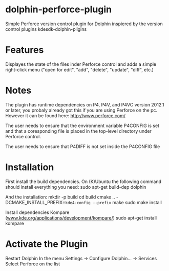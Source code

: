 dolphin-perforce-plugin
=======================
Simple Perforce version control plugin for Dolphin inspiered by the version control plugins kdesdk-dolphin-pligins


Features
========
Displayes the state of the files inder Perforce control and adds a simple right-click menu ("open for edit", "add", "delete", "update", "diff", etc.)


Notes
=====
The plugin has runtime dependencies on P4, P4V, and P4VC version 2012.1 or later, you probaly already got this if you are using Perforce on the pc. However it can be found here: http://www.perforce.com/

The user needs to ensure that the environment variable P4CONFIG is set and that a coresponding file is placed in the top-level directory under Perforce control.

The user needs to ensure that P4DIFF is not set inside the P4CONFIG file


Installation
============
First install the build dependencies. On (K)Ubuntu the following command should install everything you need:
	sudo apt-get build-dep dolphin

And the installation:
	mkdir -p build
	cd build
	cmake .. -DCMAKE_INSTALL_PREFIX=`kde4-config --prefix`
	make
	sudo make install

Install dependencies
	Kompare (www.kde.org/applications/development/kompare/)
		sudo apt-get install kompare


Activate the Plugin
===================
Restart Dolphin
In the menu
	Settings -> Configure Dolphin... -> Services
Select Perforce on the list
